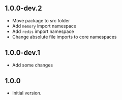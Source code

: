 ## 1.0.0-dev.2
- Move package to src folder
- Add `memory` import namespace
- Add `redis` import namespace
- Change absolute file imports to core namespaces

## 1.0.0-dev.1
- Add some changes

## 1.0.0

- Initial version.

